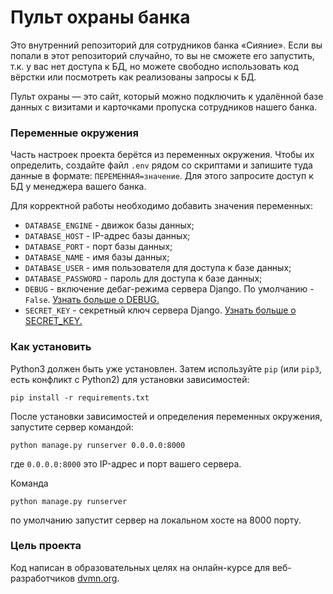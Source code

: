 # Пульт охраны банка

Это внутренний репозиторий для сотрудников банка «Сияние». Если вы попали в этот репозиторий случайно, то вы не сможете его запустить, т.к. у вас нет доступа к БД, но можете свободно использовать код вёрстки или посмотреть как реализованы запросы к БД.

Пульт охраны — это сайт, который можно подключить к удалённой базе данных с визитами и карточками пропуска сотрудников нашего банка.

### Переменные окружения

Часть настроек проекта берётся из переменных окружения. Чтобы их определить, создайте файл `.env` рядом со скриптами и запишите туда данные в формате: `ПЕРЕМЕННАЯ=значение`.
Для этого запросите доступ к БД у менеджера вашего банка.

Для корректной работы необходимо добавить значения переменных:

- `DATABASE_ENGINE` - движок базы данных;
- `DATABASE_HOST` - IP-адрес базы данных;
- `DATABASE_PORT` - порт базы данных;
- `DATABASE_NAME` - имя базы данных;
- `DATABASE_USER` - имя пользователя для доступа к базе данных;
- `DATABASE_PASSWORD` - пароль для доступа к базе данных;
- `DEBUG` - включение дебаг-режима сервера Django. По умолчанию - `False`. [Узнать больше о DEBUG.](https://docs.djangoproject.com/en/2.2/ref/settings/#debug)
- `SECRET_KEY` - секретный ключ сервера Django. [Узнать больше о SECRET_KEY.](https://docs.djangoproject.com/en/2.2/ref/settings/#secret-key)

### Как установить
Python3 должен быть уже установлен. 
Затем используйте `pip` (или `pip3`, есть конфликт с Python2) для установки зависимостей:
```
pip install -r requirements.txt
```

После установки зависимостей и определения переменных окружения, запустите сервер командой:
```
python manage.py runserver 0.0.0.0:8000
```
где `0.0.0.0:8000` это IP-адрес и порт вашего сервера.

Команда
```
python manage.py runserver
```
по умолчанию запустит сервер на локальном хосте на 8000 порту.
### Цель проекта

Код написан в образовательных целях на онлайн-курсе для веб-разработчиков [dvmn.org](https://dvmn.org/).
